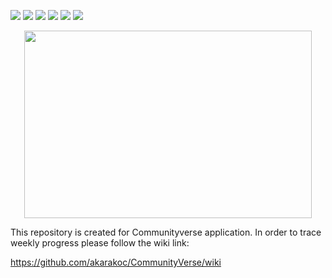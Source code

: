 ![](https://img.shields.io/github/pipenv/locked/python-version/metabolize/rq-dashboard-on-heroku?color=red)  ![](https://img.shields.io/badge/Django-v2.0-blue)  ![](https://img.shields.io/badge/Bootstrap-v4.0-yellow)  ![](https://img.shields.io/badge/JQuery-v3.4.1-orange) ![](https://img.shields.io/badge/Datatables-v1.10.20-blue)
 ![](https://img.shields.io/badge/LICENSE-MIT-red)


<p align="center">
  <img width="460" height="300" src="https://github.com/akarakoc/SWE573/blob/master/UML/logo.png">
</p>

This repository is created for Communityverse application.
In order to trace weekly progress please follow the wiki link: 

https://github.com/akarakoc/CommunityVerse/wiki


